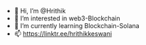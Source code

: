 - 👋 Hi, I’m @Hrithik
- 👀 I’m interested in web3-Blockchain
- 🌱 I’m currently learning Blockchain-Solana
- 📫 https://linktr.ee/hrithikkeswani

<!---
Hrithik200/Hrithik200 is a ✨ special ✨ repository because its `README.md` (this file) appears on your GitHub profile.
You can click the Preview link to take a look at your changes.
--->
